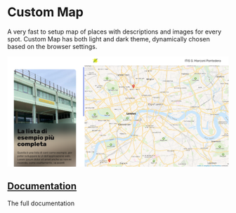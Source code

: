 # Custom Map
A very fast to setup map of places with descriptions and images for every spot.
Custom Map has both light and dark theme, dynamically chosen based on the browser settings.

<img src="./docs/screenshot.png" alt="Home screenshot">

## [Documentation](./docs/documentation.md)
The full documentation

